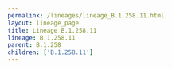 ```yaml
---
permalink: /lineages/lineage_B.1.258.11.html
layout: lineage_page
title: Lineage B.1.258.11
lineage: B.1.258.11
parent: B.1.258
children: ['B.1.258.11']
---
```

